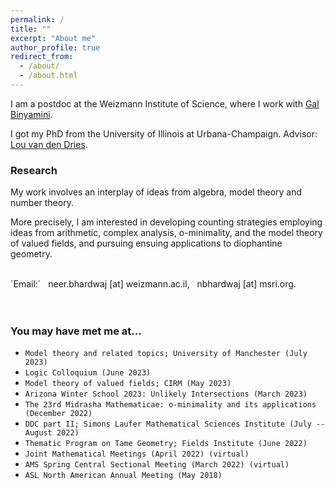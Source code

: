 ```yaml
---
permalink: /
title: ""
excerpt: "About me"
author_profile: true
redirect_from: 
  - /about/
  - /about.html
---
```

I am a postdoc at the Weizmann Institute of Science, where I work with <a href="https://binyamini.wordpress.com/" target="_blank">Gal Binyamini</a>.

I got my PhD from the University of Illinois at Urbana-Champaign. Advisor: <a href="https://math.illinois.edu/directory/profile/vddries" target="_blank">Lou van den Dries</a>. 
        


### Research

My work involves an interplay of ideas from algebra, model theory and number theory.

More precisely, I am interested in developing counting strategies employing ideas from arithmetic, complex analysis, o-minimality, and the model theory of valued fields, and pursuing ensuing applications to diophantine geometry.

<!--  my work revolves around the variations and analogues of the Pila-Wilkie Counting Theorem, both in the Archimedean and non-Archimedean contexts, and pursing the subse applications from such results.

 My work involves ideas from arithmetic, algebra, complex analysis, geometry, o-minimality, and the model theory of valued fields.-->

<!-- I am interested in the interactions of model theory with algebra and number theory. 

More precisely, recent work has been with o-minimality and its applications, and the algebra and model theory of valued fields.-->

<br>
`Email:` &nbsp; neer.bhardwaj [at] weizmann.ac.il,  &nbsp;   nbhardwaj [at] msri.org.
<br>
<script type="text/javascript"
  src="https://www.maths.nottingham.ac.uk/plp/pmadw/LaTeXMathML.js"> 
 </script>
 
 
<br>
<br>

### You may have met me at...

 * `Model theory and related topics; University of Manchester (July 2023)`
 * `Logic Colloquium (June 2023)`
 * `Model theory of valued fields; CIRM (May 2023)`
 * `Arizona Winter School 2023: Unlikely Intersections (March 2023)`
 * `The 23rd Midrasha Mathematicae: o-minimality and its applications (December 2022)`
 * `DDC part II; Simons Laufer Mathematical Sciences Institute (July -- August 2022)`
 * `Thematic Program on Tame Geometry; Fields Institute (June 2022)`
 * `Joint Mathematical Meetings (April 2022) (virtual)`
 * `AMS Spring Central Sectional Meeting (March 2022) (virtual)`
 * `ASL North American Annual Meeting (May 2018)`

 <!-- * `Arizona Winter School 2023: Unlikely Intersections; University of Arizona (March 2023)`
 * `The 23rd Midrasha Mathematicae: o-minimality and its applications in diophantine geometry and Hodge theory; Israel Institute for Advanced Studies (December 2022)`
 * `Definability, Decidability, and Computability in Number Theory, part II; Simons Laufer Mathematical Sciences Institute (July -- August 2022)`
 * `Thematic Program on Tame Geometry, Transseries and Applications to Analysis and Geometry; Fields Institute (June 2022)`
 * `ASL special session on Model-theoretic Classification Program; Joint Mathematical Meetings (April 2022) (virtual)`
 * `Special session on Model Theory and its Applications; AMS Spring Central Sectional Meeting (March 2022) (virtual)`
 * `ASL North American Annual Meeting; Western Illinois University (May 2018)`
 
* Sparsity of Algebraic Points; Mathematical Sciences Research Institute (June 2021) (virtual)
 * Graduate Student Conference in Logic XXII; University of Illinois at Urbana-Champaign (March 2021) (virtual)
 * Graduate Student Conference in Logic XIX; University of Wisconsin at Madison (March 2018)-->
 





